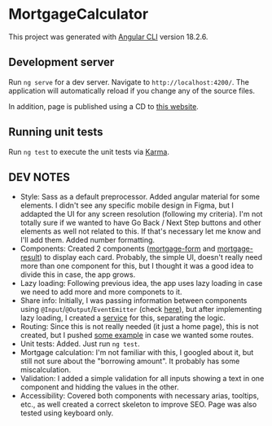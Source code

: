 # MortgageCalculator

This project was generated with [Angular CLI](https://github.com/angular/angular-cli) version 18.2.6.

## Development server

Run `ng serve` for a dev server. Navigate to `http://localhost:4200/`. The application will automatically reload if you change any of the source files.

In addition, page is published using a CD to [this website](https://main--dani-mortgage-calculator.netlify.app).

## Running unit tests

Run `ng test` to execute the unit tests via [Karma](https://karma-runner.github.io).

## DEV NOTES

- Style: Sass as a default preprocessor. Added angular material for some elements. I didn't see any specific mobile design in Figma, but I addapted the UI for any screen resolution (following my criteria).
  I'm not totally sure if we wanted to have Go Back / Next Step buttons and other elements as well not related to this. If that's necessary let me know and I'll add them.
  Added number formatting.
- Components: Created 2 components ([mortgage-form](https://github.com/erperejildo/mortgage-calculator/tree/main/src/app/mortgage-form) and [mortgage-result](https://github.com/erperejildo/mortgage-calculator/tree/main/src/app/mortgage-result)) to display each card. Probably, the simple UI, doesn't really need more than one component for this, but I thought it was a good idea to divide this in case, the app grows.
- Lazy loading: Following previous idea, the app uses lazy loading in case we need to add more and more componets to it.
- Share info: Initially, I was passing information between components using `@Input`/`@Output`/`EventEmitter` (check [here](https://github.com/erperejildo/mortgage-calculator/commit/0e1ebb5863815a97046bf3d07efeebf458790f2f)), but after implementing lazy loading, I created a [service](https://github.com/erperejildo/mortgage-calculator/blob/main/src/app/services/mortgage.service.ts) for this, separating the logic.
- Routing: Since this is not really needed (it just a home page), this is not created, but I pushed [some example](https://github.com/erperejildo/mortgage-calculator/commit/632c8c8bc903b93b9c6b04cd709bd6186b8b54af) in case we wanted some routes.
- Unit tests: Added. Just run `ng test`.
- Mortgage calculation: I'm not familiar with this, I googled about it, but still not sure about the "borrowing amount". It probably has some miscalculation.
- Validation: I added a simple validation for all inputs showing a text in one component and hidding the values in the other.
- Accessibility: Covered both components with necessary arias, tooltips, etc., as well created a correct skeleton to improve SEO. Page was also tested using keyboard only.
